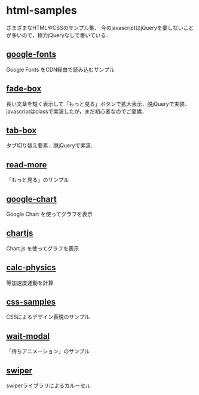 # html-samples
さまざまなHTMLやCSSのサンプル集．
今のjavascriptはjQueryを要しないことが多いので，極力jQueryなしで書いている．

## [google-fonts](./google-fonts/)
Google Fonts をCDN経由で読み込むサンプル

## [fade-box](./fade-box/)
長い文章を短く表示して「もっと見る」ボタンで拡大表示．脱jQueryで実装．javascriptはclassで実装したが，まだ初心者なのでご愛嬌．

## [tab-box](./tab-box/)
タブ切り替え要素．脱jQueryで実装．

## [read-more](./read-more/)
「もっと見る」のサンプル

## [google-chart](./google-chart/)
Google Chart を使ってグラフを表示

## [chartjs](./chartjs/)
Chart.js を使ってグラフを表示

## [calc-physics](./calc-physics/)
等加速度運動を計算

## [css-samples](./css-samples/)
CSSによるデザイン表現のサンプル

## [wait-modal](./wait-modal/)
「待ちアニメーション」のサンプル

## [swiper](./swiper/)
swiperライブラリによるカルーセル
